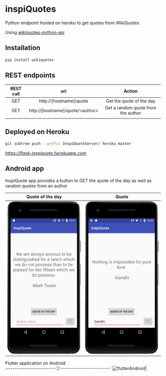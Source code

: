 # inspiQuotes
Python endpoint hosted on heroku to get quotes from WikiQuotes

Using [wikiquotes-python-api](https://github.com/FranDepascuali/wikiquotes-python-api)

## Installation
```sh
pip install wikiquotes
```

## REST endpoints
| REST call |                uri               |               Action               |
|:---------:|:--------------------------------:|:----------------------------------:|
|    GET    | http://[hostname]/quote          |      Get the quote of the day      |
|    GET    | http://[hostname]/quote/\<author> | Get a random quote from the author |
|           |                                  |                                    |

## Deployed on Heroku
```sh
git subtree push --prefix InspiQuoteServer/ heroku master
```
*https://flask-inspiquote.herokuapp.com*

## Android app
InspiQuote app provides a button to GET the quote of the day as well as random quotes from an author


Quote of the day             |  Quote
:-------------------------:|:-------------------------:
![qod](captures/qod.png)|  ![quote](captures/quote.png)

Flutter application on Android           
:-------------------------:|:-------------------------:
![flutterAndroid](captures/flutterApp.gif)| 
